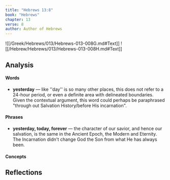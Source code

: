 ```yaml
---
title: "Hebrews 13:8"
book: "Hebrews"
chapter: 13
verse: 8
author: Author of Hebrews
---
```

![[/Greek/Hebrews/013/Hebrews-013-008G.md#Text]]
![[/Hebrew/Hebrews/013/Hebrews-013-008H.md#Text]]

## Analysis

#### Words
- **yesterday** — like ''day'' is so many other places, this does not refer to a 24-hour period, or even a definite area with delineated boundaries.  Given the contextual argument, this word could perhaps be paraphrased "through out Salvation History/before His incarnation".

#### Phrases
- **yesterday, today, forever** — the character of our savior, and hence our salvation, is the same in the Ancient Epoch, the Modern and Eternity.  The Incarnation didn't change God the Son from what He has always been.

#### Concepts

## Reflections
